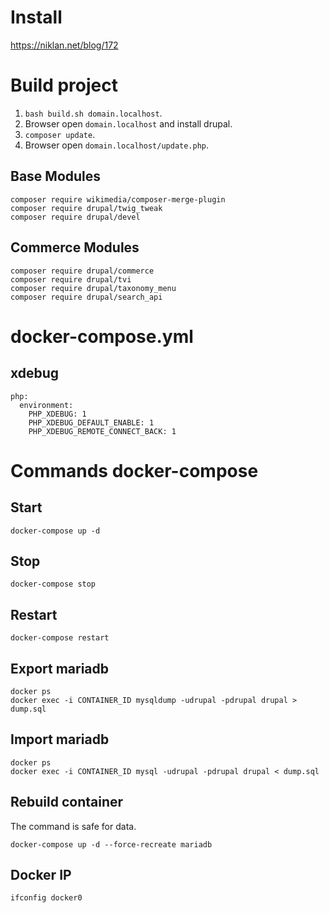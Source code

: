 # Install
https://niklan.net/blog/172

# Build project

1. ```bash build.sh domain.localhost```.
2. Browser open `domain.localhost` and install drupal.
3. ```composer update```.
4. Browser open `domain.localhost/update.php`.

## Base Modules

~~~
composer require wikimedia/composer-merge-plugin
composer require drupal/twig_tweak
composer require drupal/devel
~~~

## Commerce Modules

~~~
composer require drupal/commerce
composer require drupal/tvi
composer require drupal/taxonomy_menu
composer require drupal/search_api
~~~

# docker-compose.yml

## xdebug

~~~
php:
  environment:
    PHP_XDEBUG: 1
    PHP_XDEBUG_DEFAULT_ENABLE: 1
    PHP_XDEBUG_REMOTE_CONNECT_BACK: 1
~~~

# Commands docker-compose

## Start

~~~
docker-compose up -d
~~~

## Stop

~~~
docker-compose stop
~~~

## Restart

~~~
docker-compose restart
~~~

## Export mariadb

~~~
docker ps
docker exec -i CONTAINER_ID mysqldump -udrupal -pdrupal drupal > dump.sql
~~~

## Import mariadb

~~~
docker ps
docker exec -i CONTAINER_ID mysql -udrupal -pdrupal drupal < dump.sql
~~~

## Rebuild container

The command is safe for data.

~~~
docker-compose up -d --force-recreate mariadb
~~~

## Docker IP

~~~
ifconfig docker0
~~~
